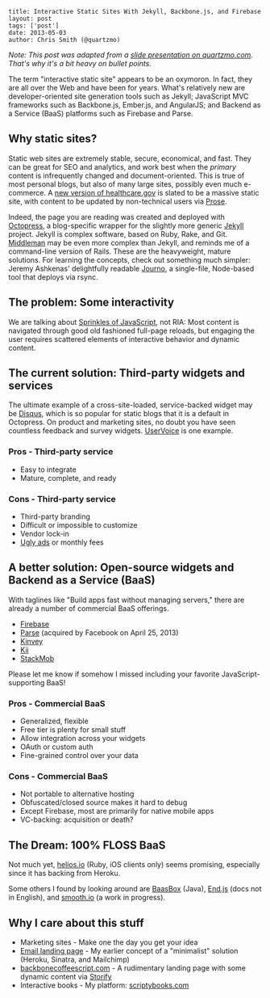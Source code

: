 ```
title: Interactive Static Sites With Jekyll, Backbone.js, and Firebase
layout: post
tags: ['post']
date: 2013-05-03
author: Chris Smith (@quartzmo)
```


*Note: This post was adapted from a [slide presentation on quartzmo.com](http://www.quartzmo.com/presentations/backbone-firebase-jekyll/). That's why it's a bit heavy on bullet points.*

The term "interactive static site" appears to be an oxymoron. In fact, they are all over the Web and have been for years.
What's relatively new are developer-oriented site generation tools such as Jekyll; JavaScript MVC frameworks such as Backbone.js, Ember.js, and AngularJS; and Backend as a Service (BaaS) platforms such as Firebase and Parse.

## Why static sites?
Static web sites are extremely stable, secure, economical, and fast. They can be great for SEO and analytics, and work best when the *primary* content is infrequently changed and document-oriented.
This is true of most personal blogs, but also of many large sites, possibly even much e-commerce.
A [new version of healthcare.gov](http://developmentseed.org/blog/new-healthcare-gov-is-open-and-cms-free/) is slated to
be a massive static site, with content to be updated by non-technical users via [Prose](http://prose.io).

Indeed, the page you are reading was created and deployed with [Octopress](https://github.com/imathis/octopress), a blog-specific wrapper for the slightly more generic [Jekyll](https://github.com/mojombo/jekyll) project. Jekyll is complex software, based on Ruby, Rake, and Git. [Middleman](https://github.com/middleman/middleman) may be even more complex than Jekyll, and reminds me of a command-line version of Rails. These are the heavyweight, mature solutions. For learning the concepts, check out something much simpler: Jeremy Ashkenas' delightfully readable [Journo](https://github.com/jashkenas/journo), a single-file, Node-based tool that deploys via rsync.

## The problem: Some interactivity

We are talking about [Sprinkles of JavaScript](/railsconf-2013-keynotes-rails-4-vs-ember-dot-js), not RIA: Most content is navigated through good old fashioned full-page reloads, but engaging the user
requires scattered elements of interactive behavior and dynamic content.

## The current solution: Third-party widgets and services

The ultimate example of a cross-site-loaded, service-backed widget may be [Disqus](http://disqus.com), which is so popular for static blogs that it is a default in Octopress. On product and marketing sites, no doubt you have seen countless feedback and survey widgets. [UserVoice](https://www.uservoice.com) is one example.

### Pros - Third-party service

* Easy to integrate
* Mature, complete, and ready

### Cons - Third-party service

* Third-party branding
* Difficult or impossible to customize
* Vendor lock-in
* [Ugly ads](http://ruby.learncodethehardway.org/book/ex2.html) or monthly fees

## A better solution: Open-source widgets and Backend as a Service (BaaS)

With taglines like "Build apps fast without managing servers," there are already a number of commercial BaaS offerings.

* [Firebase](https://www.firebase.com)
* [Parse](https://www.parse.com) (acquired by Facebook on April 25, 2013)
* [Kinvey](http://www.kinvey.com)
* [Kii](http://www.kii.com)
* [StackMob](https://developer.stackmob.com)

Please let me know if somehow I missed including your favorite JavaScript-supporting BaaS!

### Pros - Commercial BaaS

* Generalized, flexible
* Free tier is plenty for small stuff
* Allow integration across your widgets
* OAuth or custom auth
* Fine-grained control over your data

### Cons - Commercial BaaS

* Not portable to alternative hosting
* Obfuscated/closed source makes it hard to debug
* Except Firebase, most are primarily for native mobile apps
* VC-backing: acquisition or death?

## The Dream: 100% FLOSS BaaS

Not much yet, [helios.io](http://helios.io) (Ruby, iOS clients only) seems promising, especially since it has backing from Heroku.

Some others I found by looking around are [BaasBox](http://www.baasbox.com) (Java), [End.js](https://github.com/demohi/end)
(docs not in English), and [smooth.io](https://github.com/datapimp/smooth) (a work in progress).

## Why I care about this stuff

* Marketing sites - Make one the day you get your idea
* [Email landing page](https://github.com/quartzmo/email-landing-page) - My earlier concept of a "minimalist" solution (Heroku, Sinatra, and Mailchimp)
* [backbonecoffeescript.com](http://backbonecoffeescript.com) - A rudimentary landing page with some dynamic content via [Storify](https://storify.com/)
* Interactive books - My platform: [scriptybooks.com](http://www.scriptybooks.com)